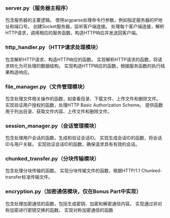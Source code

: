 ### server.py（服务器主程序）

包含服务器的主要逻辑。
使用argparse处理命令行参数，例如指定服务器的IP地址和端口号。
创建Socket服务器，监听客户端连接。
处理每个客户端连接，解析HTTP请求，调用相应的服务函数，构造HTTP响应并发送回客户端。
### http_handler.py（HTTP请求处理模块）

包含解析HTTP请求、构造HTTP响应的函数。
实现解析HTTP请求的函数，将请求转化为可处理的数据结构。
实现构造HTTP响应的函数，根据服务函数的执行结果构造响应。
### file_manager.py（文件管理模块）

包含处理文件相关操作的函数，如查看目录、下载文件、上传文件和删除文件。
实现验证用户授权的函数，处理HTTP Basic Authorization Scheme。
提供函数用于列出目录、获取文件内容、上传文件和删除文件。
### session_manager.py（会话管理模块）

包含处理用户会话的函数，生成和验证会话ID。
实现生成会话ID的函数，将会话ID与用户关联。
实现验证会话ID的函数，确保请求具有有效的会话。
### chunked_transfer.py（分块传输模块）

包含处理分块传输的函数。
实现分块传输文件的函数，根据HTTP/1.1 Chunked-transfer标准传输文件。
### encryption.py（加密通信模块，仅在Bonus Part中实现）

包含处理加密通信的函数，包括生成密钥、加密和解密通信内容。
实现通过非对称加密进行密钥交换的函数。
实现对称加密通信的函数